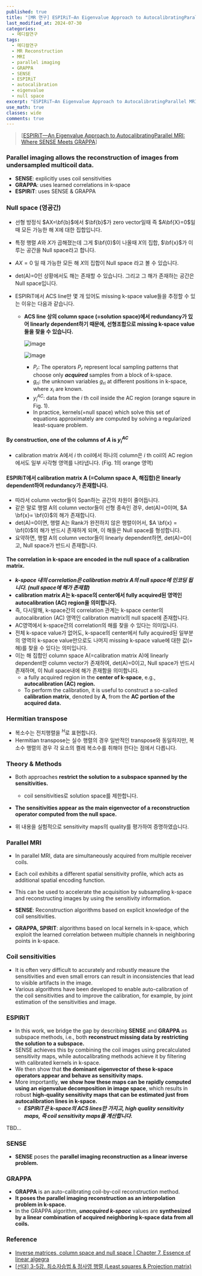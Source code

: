 ```yaml
---
published: true
title: "[MR 연구] ESPIRiT—An Eigenvalue Approach to AutocalibratingParallel MRI: Where SENSE Meets GRAPPA"
last_modified_at: 2024-07-30
categories:
  - 메디컬연구
tags:
  - 메디컬연구
  - MR Reconstruction
  - MRI
  - parallel imaging
  - GRAPPA
  - SENSE
  - ESPIRiT
  - autocalibration
  - eigenvalue
  - null space
excerpt: "ESPIRiT—An Eigenvalue Approach to AutocalibratingParallel MRI: Where SENSE Meets GRAPPA"
use_math: true
classes: wide
comments: true
---
```


> [[ESPIRiT—An Eigenvalue Approach to AutocalibratingParallel MRI: Where SENSE Meets GRAPPA](https://www.ncbi.nlm.nih.gov/pmc/articles/PMC4142121/)]

### Parallel imaging allows the reconstruction of images from undersampled multicoil data.

- **SENSE**: explicitly uses coil sensitivities
- **GRAPPA**: uses learned correlations in k-space
- **ESPIRiT**: uses SENSE & GRAPPA

### Null space (영공간)

- 선형 방정식 $AX=\bf{b}$에서 $\bf{b}$가 zero vector일때 즉 $A\bf{X}=0$일때 모든 가능한 해 X에 대한 집합입니다.
- 특정 행렬 $A$와 $X$가 곱해졌는데 그게 $\bf{0}$이 나올때 $X$의 집합, $\bf{x}$가 이루는 공간을 Null space라고 합니다.
- $AX = 0$ 일 때 가능한 모든 해 $X$의 집합이 Null space 라고 볼 수 있습니다.
- det(A)=0인 상황에서도 해는 존재할 수 있습니다. 그리고 그 해가 존재하는 공간은 Null space입니다.

- ESPIRiT에서 ACS line만 몇 개 있어도 missing k-space value들을 추정할 수 있는 이유는 다음과 같습니다.
  - **ACS line 상의 column space (=solution space)에서 redundancy가 있어 linearly dependent하기 때문에, 선형조합으로 missing k-space value들을 찾을 수 있습니다.**
    
    <img src="https://github.com/user-attachments/assets/9d2c4050-08bb-4e15-a91d-1426831908d2" alt="image">
 
    ![image](https://github.com/user-attachments/assets/59db0d00-11c7-4ef9-9e16-76062a12f13f)

    - $P_r$: The operators $P_r$ represent local sampling patterns that choose only ***acquired*** samples from a block of k-space.
    - $g_{ri}$: the unknown variables $g_{ri}$ at different positions in k-space, where $x_i$ are known.
    - ${y_i}^{AC}$: data from the $i$ th coil inside the AC region (orange sqaure in Fig. 1).
    - In practice, kernels(=null space) which solve this set of equations approximately are computed by solving a regularized least-square problem.
      
#### By construction, one of the columns of $A$ is ${y_i}^{AC}$ 
- calibration matrix A에서 $i$ th coil에서 하나의 column은 $i$ th coil의 AC region에서도 일부 사각형 영역를 나타냅니다. (Fig. 1의 orange 영역)


#### ESPIRiT에서 calibration matrix A (=Column space A, 해집합)은 linearly dependent하여 redundancy가 존재합니다.
- 따라서 column vector들이 Span하는 공간의 차원이 줄어듭니다.
- 같은 말로 행렬 A의 column vector들이 선형 종속인 경우, det(A)=0이며, $A \bf{x}= \bf{0}$의 해가 존재합니다.
- det(A)=0이면, 행렬 A는 Rank가 완전하지 않은 행렬이어서, $A \bf{x} = \bf{0}$의 해가 반드시 존재하게 되며, 이 해들은 Null space를 형성합니다.
- 요약하면, 행렬 A의 column vector들이 linearly dependent하면, det(A)=0이고, Null space가 반드시 존재합니다.

#### The correlation in k-space are encoded in the null space of a calibration matrix.
  - ***k-space 내의 correlation은 calibration matrix A의 null space에 인코딩 됩니다. (null space에 해가 존재함)***
  - **calibration matrix $A$는 k-space의 center에서 fully acquired된 영역인 autocalibration (AC) region을 의미합니다.**
  - 즉, 다시말해, k-space간의 correlation 관계는 k-space center의 autocalibration (AC) 영역인 calibration matrix의 null space에 존재합니다.
  - AC영역에서 k-space간의 correlation의 해를 찾을 수 있다는 의미입니다.
  - 전체 k-space value가 없어도, k-space의 center에서 fully acquired된 일부분의 영역의 k-space value만으로도 나머지 missing k-space value에 대한 값(=해)를 찾을 수 있다는 의미입니다.
  - 이는 해 집합인 column space A(=calibration matrix A)에 linearly dependent한 column vector가 존재하여, det(A)=0이고, Null space가 반드시 존재하며, 이 Null space내에 해가 존재함을 의미합니다.
    - a fully acquired region in the **center of k-space**, e.g., **autocalibration (AC) region.**
    - To perform the calibration, it is useful to construct a so-called **calibration matrix**, denoted by **A**, from the **AC portion of the acquired data.**

### Hermitian transpose

- 복소수는 전치행렬을 $^H$로 표현합니다.
- Hermitian transpose는 실수 행렬의 경우 일반적인 transpose와 동일하지만, 복소수 행렬의 경우 각 요소의 켤레 복소수를 취해야 한다는 점에서 다릅니다.

### Theory & Methods
    
- Both approaches **restrict the solution to a subspace spanned by the sensitivities.**
  - coil sensitivities로 solution space를 제한합니다.
    
- **The sensitivities appear as the main eigenvector of a reconstruction operator computed from the null space.**

- 위 내용을 실험적으로 sensitivity maps의 quality를 평가하여 증명하였습니다.

### Parallel MRI

- In parallel MRI, data are simultaneously acquired from multiple receiver coils.
- Each coil exhibits a different spatial sensitivity profile, which acts as additional spatial encoding function.
- This can be used to accelerate the acquisition by subsampling k-space and reconstructing images by using the sensitivity information.

- **SENSE**: Reconstruction algorithms based on explicit knowledge of the coil sensitivities.
- **GRAPPA, SPIRIT**: algorithms based on local kernels in k-space, which exploit the learned correlation between multiple channels in neighboring points in k-space.

### Coil sensitivities 

- It is often very difficult to accurately and robustly measure the sensitivities and even small errors can result in inconsistencies that lead to visible artifacts in the image.
- Various algorithms have been developed to enable auto-calibration of the coil sensitivities and to improve the calibration, for example, by joint estimation of the sensitivities and image.

### ESPIRiT

- In this work, we bridge the gap by describing **SENSE** and **GRAPPA** as subspace methods, i.e., both **reconstruct missing data by restricting the solution to a subspace.**
- SENSE achieves this by combining the coil images using precalculated sensitivity maps, while autocalibrating methods achieve it by filtering with calibrated kernels in k-space.
- We then show that **the dominant eigenvector of these k-space operators appear and behave as sensitivity maps.**
- More importantly, **we show how these maps can be rapidly computed using an eigenvalue decomposition in image space**, which results in robust **high-quality sensitivity maps that can be estimated just from autocalibration lines in k-space.**
  - ***ESPIRiT은 k-space의 ACS lines만 가지고, high quality sensitivity maps, 즉 coil sensitivity maps을 계산합니다.***



TBD...




### SENSE

- **SENSE** poses the **parallel imaging reconstruction as a linear inverse problem.**

### GRAPPA

- **GRAPPA** is an auto-calibrating coil-by-coil reconstruction method.
- **It poses the parallel imaging reconstruction as an interpolation problem in k-space.**
- In the GRAPPA algorithm, ***unacquired k-space*** values are **synthesized by a linear combination of acquired neighboring k-space data from all coils.**




### Reference
- [Inverse matrices, column space and null space | Chapter 7, Essence of linear algegra](https://www.youtube.com/watch?v=uQhTuRlWMxw)
- [[선대] 3-5강. 최소자승법 & 정사영 행렬 (Least squares & Projection matrix)](https://youtu.be/B_WZdmCGqBc?si=xc7hilkdlqVJfQWC&t=388)
